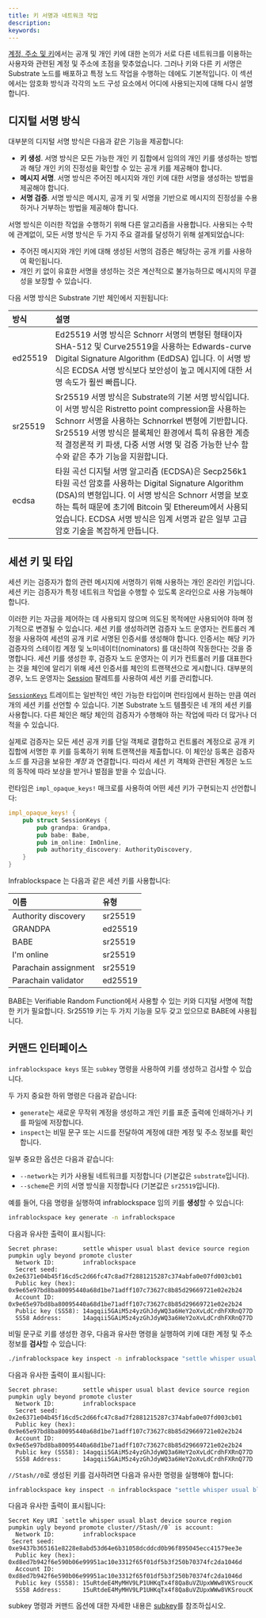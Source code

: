 ```yaml
---
title: 키 서명과 네트워크 작업
description:
keywords:
---
```


[계정, 주소 및 키](/learn/accounts-addresses-keys/)에서는 공개 및 개인 키에 대한 논의가 서로 다른 네트워크를 이용하는 사용자와 관련된 계정 및 주소에 초점을 맞추었습니다.
그러나 키와 다른 키 서명은 Substrate 노드를 배포하고 특정 노드 작업을 수행하는 데에도 기본적입니다.
이 섹션에서는 암호화 방식과 각각의 노드 구성 요소에서 어디에 사용되는지에 대해 다시 설명합니다.

## 디지털 서명 방식

대부분의 디지털 서명 방식은 다음과 같은 기능을 제공합니다:

- **키 생성**. 서명 방식은 모든 가능한 개인 키 집합에서 임의의 개인 키를 생성하는 방법과 해당 개인 키의 진정성을 확인할 수 있는 공개 키를 제공해야 합니다.
- **메시지 서명**. 서명 방식은 주어진 메시지와 개인 키에 대한 서명을 생성하는 방법을 제공해야 합니다.
- **서명 검증**. 서명 방식은 메시지, 공개 키 및 서명을 기반으로 메시지의 진정성을 수용하거나 거부하는 방법을 제공해야 합니다.

서명 방식은 이러한 작업을 수행하기 위해 다른 알고리즘을 사용합니다.
사용되는 수학에 관계없이, 모든 서명 방식은 두 가지 주요 결과를 달성하기 위해 설계되었습니다:

- 주어진 메시지와 개인 키에 대해 생성된 서명의 검증은 해당하는 공개 키를 사용하여 확인됩니다.
- 개인 키 없이 유효한 서명을 생성하는 것은 계산적으로 불가능하므로 메시지의 무결성을 보장할 수 있습니다. 

다음 서명 방식은 Substrate 기반 체인에서 지원됩니다:

| 방식    | 설명                                                                                                                                                                                                                                                                                                                                                                                                                                                                                                      |
| :------ | :--------------------------------------------------------------------------------------------------------------------------------------------------------------------------------------------------------------------------------------------------------------------------------------------------------------------------------------------------------------------------------------------------------------------------------------------------------------------------------------------------- |
| ed25519 | Ed25519 서명 방식은 Schnorr 서명의 변형된 형태이자 SHA-512 및 Curve25519을 사용하는 Edwards-curve Digital Signature Algorithm (EdDSA) 입니다. 이 서명 방식은 ECDSA 서명 방식보다 보안성이 높고 메시지에 대한 서명 속도가 훨씬 빠릅니다.                                                                                                                                                                                                                                           |
| sr25519 | Sr25519 서명 방식은 Substrate의 기본 서명 방식입니다. 이 서명 방식은 Ristretto point compression을 사용하는 Schnorr 서명을 사용하는 Schnorrkel 변형에 기반합니다. Sr25519 서명 방식은 블록체인 환경에서 특히 유용한 계층적 결정론적 키 파생, 다중 서명 서명 및 검증 가능한 난수 함수와 같은 추가 기능을 지원합니다.                                                                                                                                                                 |
| ecdsa   | 타원 곡선 디지털 서명 알고리즘 (ECDSA)은 Secp256k1 타원 곡선 암호를 사용하는 Digital Signature Algorithm (DSA)의 변형입니다. 이 서명 방식은 Schnorr 서명을 보호하는 특허 때문에 초기에 Bitcoin 및 Ethereum에서 사용되었습니다. ECDSA 서명 방식은 임계 서명과 같은 일부 고급 암호 기술을 복잡하게 만듭니다.                                                                                                                                                 |

## 세션 키 및 타입

세션 키는 검증자가 합의 관련 메시지에 서명하기 위해 사용하는 개인 온라인 키입니다.
세션 키는 검증자가 특정 네트워크 작업을 수행할 수 있도록 온라인으로 사용 가능해야 합니다.

이러한 키는 자금을 제어하는 데 사용되지 않으며 의도된 목적에만 사용되어야 하며
정기적으로 변경될 수 있습니다.
세션 키를 생성하려면 검증자 노드 운영자는 컨트롤러 계정을 사용하여 세션의 공개 키로 서명된 인증서를 생성해야 합니다.
인증서는 해당 키가 검증자의 스테이킹 계정 및 노미네이터(nominators) 를 대신하여 작동한다는 것을 증명합니다.
세션 키를 생성한 후, 검증자 노드 운영자는 이 키가 컨트롤러 키를 대표한다는 것을 체인에 알리기 위해 세션 인증서를 체인의 트랜잭션으로 게시합니다.
대부분의 경우, 노드 운영자는 [Session](https://paritytech.github.io/substrate/master/pallet_session/index.html) 팔레트를 사용하여 세션 키를 관리합니다.

[`SessionKeys`](https://paritytech.github.io/substrate/master/sp_session/index.html)
트레이트는 일반적인 색인 가능한 타입이며 런타임에서 원하는 만큼 여러 개의 세션 키를 선언할 수 있습니다.
기본 Substrate 노드 템플릿은 네 개의 세션 키를 사용합니다.
다른 체인은 해당 체인의 검증자가 수행해야 하는 작업에 따라 더 많거나 더 적을 수 있습니다.

실제로 검증자는 모든 세션 공개 키를 단일 객체로 결합하고 컨트롤러 계정으로 공개 키 집합에 서명한 후 키를 등록하기 위해 트랜잭션을 제출합니다.
이 체인상 등록은 검증자 _노드_ 를 자금을 보유한 _계정_ 과 연결합니다.
따라서 세션 키 객체와 관련된 계정은 노드의 동작에 따라 보상을 받거나 벌점을 받을 수 있습니다.

런타임은 `impl_opaque_keys!` 매크로를 사용하여 어떤 세션 키가 구현되는지 선언합니다:

```rust
impl_opaque_keys! {
    pub struct SessionKeys {
        pub grandpa: Grandpa,
        pub babe: Babe,
        pub im_online: ImOnline,
        pub authority_discovery: AuthorityDiscovery,
    }
}
```

Infrablockspace 는 다음과 같은 세션 키를 사용합니다:

| 이름                 | 유형    |
| :------------------- | :------ |
| Authority discovery  | sr25519 |
| GRANDPA              | ed25519 |
| BABE                 | sr25519 |
| I'm online           | sr25519 |
| Parachain assignment | sr25519 |
| Parachain validator  | ed25519 |

BABE는 Verifiable Random Function에서 사용할 수 있는 키와 디지털 서명에 적합한 키가 필요합니다.
Sr25519 키는 두 가지 기능을 모두 갖고 있으므로 BABE에 사용됩니다.

## 커맨드 인터페이스

`infrablockspace keys` 또는 `subkey` 명령을 사용하여 키를 생성하고 검사할 수 있습니다.

두 가지 중요한 하위 명령은 다음과 같습니다:

- `generate`는 새로운 무작위 계정을 생성하고 개인 키를 표준 출력에 인쇄하거나 키를 파일에 저장합니다.
- `inspect`는 비밀 문구 또는 시드를 전달하여 계정에 대한 계정 및 주소 정보를 확인합니다.

일부 중요한 옵션은 다음과 같습니다:

- `--network`는 키가 사용될 네트워크를 지정합니다 (기본값은 `substrate`입니다).
- `--scheme`은 키의 서명 방식을 지정합니다 (기본값은 `sr25519`입니다).

예를 들어, 다음 명령을 실행하여 infrablockspace 임의 키를 **생성**할 수 있습니다:

```bash
infrablockspace key generate -n infrablockspace
```

다음과 유사한 출력이 표시됩니다:

```text
Secret phrase:       settle whisper usual blast device source region pumpkin ugly beyond promote cluster
  Network ID:        infrablockspace
  Secret seed:       0x2e6371e04b45f16cd5c2d66fc47c8ad7f2881215287c374abfa0e07fd003cb01
  Public key (hex):  0x9e65e97bd8ba80095440a68d1be71adff107c73627c8b85d29669721e02e2b24
  Account ID:        0x9e65e97bd8ba80095440a68d1be71adff107c73627c8b85d29669721e02e2b24
  Public key (SS58): 14agqii5GAiM5z4yzGhJdyWQ3a6HeY2oXvLdCrdhFXRnQ77D
  SS58 Address:      14agqii5GAiM5z4yzGhJdyWQ3a6HeY2oXvLdCrdhFXRnQ77D
```

비밀 문구로 키를 생성한 경우, 다음과 유사한 명령을 실행하여 키에 대한 계정 및 주소 정보를 **검사**할 수 있습니다:

```bash
./infrablockspace key inspect -n infrablockspace "settle whisper usual blast device source region pumpkin ugly beyond promote cluster"
```

다음과 유사한 출력이 표시됩니다:

```text
Secret phrase:       settle whisper usual blast device source region pumpkin ugly beyond promote cluster
  Network ID:        infrablockspace
  Secret seed:       0x2e6371e04b45f16cd5c2d66fc47c8ad7f2881215287c374abfa0e07fd003cb01
  Public key (hex):  0x9e65e97bd8ba80095440a68d1be71adff107c73627c8b85d29669721e02e2b24
  Account ID:        0x9e65e97bd8ba80095440a68d1be71adff107c73627c8b85d29669721e02e2b24
  Public key (SS58): 14agqii5GAiM5z4yzGhJdyWQ3a6HeY2oXvLdCrdhFXRnQ77D
  SS58 Address:      14agqii5GAiM5z4yzGhJdyWQ3a6HeY2oXvLdCrdhFXRnQ77D
```

`//Stash//0`로 생성된 키를 검사하려면 다음과 유사한 명령을 실행해야 합니다:

```bash
infrablockspace key inspect -n infrablockspace "settle whisper usual blast device source region pumpkin ugly beyond promote cluster//Stash//0"
```

다음과 유사한 출력이 표시됩니다:

```text
Secret Key URI `settle whisper usual blast device source region pumpkin ugly beyond promote cluster//Stash//0` is account:
  Network ID:        infrablockspace
 Secret seed:       0xe9437b365161e8228e8abd53d64e6b31058dcddcd0b96f895045ecc41579ee3e
  Public key (hex):  0xd8ed7b942f6e590b06e99951ac10e3312f65f01df5b3f250b70374fc2da1046d
  Account ID:        0xd8ed7b942f6e590b06e99951ac10e3312f65f01df5b3f250b70374fc2da1046d
  Public key (SS58): 15uRtdeE4MyMHV9LP1UHKqTx4f8Qa8uVZUpxWWw8VKSroucK
  SS58 Address:      15uRtdeE4MyMHV9LP1UHKqTx4f8Qa8uVZUpxWWw8VKSroucK
```

subkey 명령과 커맨드 옵션에 대한 자세한 내용은 [subkey](/reference/command-line-tools/subkey/)를 참조하십시오.